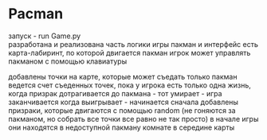 # Pacman
запуск - run Game.py  
разработана и реализована часть логики игры пакман и интерфейс 
есть карта-лабиринт, по которой двигается пакман
игрок может управлять пакманом с помощью клавиатуры

добавлены точки на карте, которые может съедать только пакман
ведется счет съеденных точек, пока у игрока есть только одна жизнь,
когда призрак дотрагивается до пакмана - тот умирает - игра заканчивается
когда выигрывает - начинается сначала
добавлены призраки, которые двигаются с помощью random
(не гоняются за пакманом, но собрать все точки все равно не так просто)
в начале игры они находятся в недоступной пакману комнате в середине карты

